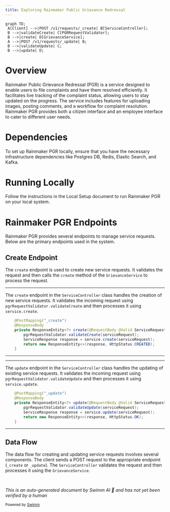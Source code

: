 ```yaml
---
title: Exploring Rainmaker Public Grievance Redressal
---
```

```mermaid
graph TD;
 A[Client] -->|POST /v1/requests/_create| B[ServiceController];
 B -->|validateCreate| C[PGRRequestValidator];
 B -->|create| D[GrievanceService];
 A -->|POST /v1/requests/_update| B;
 B -->|validateUpdate| C;
 B -->|update| D;
```

# Overview

Rainmaker Public Grievance Redressal (PGR) is a service designed to enable users to file complaints and have them resolved efficiently. It facilitates live tracking of the complaint status, allowing users to stay updated on the progress. The service includes features for uploading images, posting comments, and a workflow for complaint resolution. Rainmaker PGR provides both a citizen interface and an employee interface to cater to different user needs.

# Dependencies

To set up Rainmaker PGR locally, ensure that you have the necessary infrastructure dependencies like Postgres DB, Redis, Elastic Search, and Kafka.

# Running Locally

Follow the instructions in the Local Setup document to run Rainmaker PGR on your local system.

# Rainmaker PGR Endpoints

Rainmaker PGR provides several endpoints to manage service requests. Below are the primary endpoints used in the system.

## Create Endpoint

The <SwmToken path="municipal-services/rainmaker-pgr/src/main/java/org/egov/pgr/controller/ServiceController.java" pos="40:6:6" line-data="	private ResponseEntity&lt;?&gt; create(@RequestBody @Valid ServiceRequest serviceRequest) {">`create`</SwmToken> endpoint is used to create new service requests. It validates the request and then calls the <SwmToken path="municipal-services/rainmaker-pgr/src/main/java/org/egov/pgr/controller/ServiceController.java" pos="40:6:6" line-data="	private ResponseEntity&lt;?&gt; create(@RequestBody @Valid ServiceRequest serviceRequest) {">`create`</SwmToken> method of the <SwmToken path="municipal-services/rainmaker-pgr/src/main/java/org/egov/pgr/controller/ServiceController.java" pos="9:10:10" line-data="import org.egov.pgr.service.GrievanceService;">`GrievanceService`</SwmToken> to process the request.

<SwmSnippet path="/municipal-services/rainmaker-pgr/src/main/java/org/egov/pgr/controller/ServiceController.java" line="38">

---

The <SwmToken path="municipal-services/rainmaker-pgr/src/main/java/org/egov/pgr/controller/ServiceController.java" pos="40:6:6" line-data="	private ResponseEntity&lt;?&gt; create(@RequestBody @Valid ServiceRequest serviceRequest) {">`create`</SwmToken> endpoint in the <SwmToken path="municipal-services/rainmaker-pgr/src/main/java/org/egov/pgr/controller/ServiceController.java" pos="23:4:4" line-data="public class ServiceController {">`ServiceController`</SwmToken> class handles the creation of new service requests. It validates the incoming request using <SwmToken path="municipal-services/rainmaker-pgr/src/main/java/org/egov/pgr/controller/ServiceController.java" pos="41:1:3" line-data="		pgrRequestValidator.validateCreate(serviceRequest);">`pgrRequestValidator.validateCreate`</SwmToken> and then processes it using <SwmToken path="municipal-services/rainmaker-pgr/src/main/java/org/egov/pgr/controller/ServiceController.java" pos="42:7:9" line-data="		ServiceResponse response = service.create(serviceRequest);">`service.create`</SwmToken>.

```java
	@PostMapping("_create")
	@ResponseBody
	private ResponseEntity<?> create(@RequestBody @Valid ServiceRequest serviceRequest) {
		pgrRequestValidator.validateCreate(serviceRequest);
		ServiceResponse response = service.create(serviceRequest);
		return new ResponseEntity<>(response, HttpStatus.CREATED);
	}
```

---

</SwmSnippet>

<SwmSnippet path="/municipal-services/rainmaker-pgr/src/main/java/org/egov/pgr/controller/ServiceController.java" line="52">

---

The <SwmToken path="municipal-services/rainmaker-pgr/src/main/java/org/egov/pgr/controller/ServiceController.java" pos="54:6:6" line-data="	private ResponseEntity&lt;?&gt; update(@RequestBody @Valid ServiceRequest serviceRequest) {">`update`</SwmToken> endpoint in the <SwmToken path="municipal-services/rainmaker-pgr/src/main/java/org/egov/pgr/controller/ServiceController.java" pos="23:4:4" line-data="public class ServiceController {">`ServiceController`</SwmToken> class handles the updating of existing service requests. It validates the incoming request using <SwmToken path="municipal-services/rainmaker-pgr/src/main/java/org/egov/pgr/controller/ServiceController.java" pos="55:1:3" line-data="		pgrRequestValidator.validateUpdate(serviceRequest);">`pgrRequestValidator.validateUpdate`</SwmToken> and then processes it using <SwmToken path="municipal-services/rainmaker-pgr/src/main/java/org/egov/pgr/controller/ServiceController.java" pos="56:7:9" line-data="		ServiceResponse response = service.update(serviceRequest);">`service.update`</SwmToken>.

```java
	@PostMapping("_update")
	@ResponseBody
	private ResponseEntity<?> update(@RequestBody @Valid ServiceRequest serviceRequest) {
		pgrRequestValidator.validateUpdate(serviceRequest);
		ServiceResponse response = service.update(serviceRequest);
		return new ResponseEntity<>(response, HttpStatus.OK);
	}
```

---

</SwmSnippet>

## Data Flow

The data flow for creating and updating service requests involves several components. The client sends a POST request to the appropriate endpoint (<SwmToken path="municipal-services/rainmaker-pgr/src/main/java/org/egov/pgr/controller/ServiceController.java" pos="38:5:5" line-data="	@PostMapping(&quot;_create&quot;)">`_create`</SwmToken> or <SwmToken path="municipal-services/rainmaker-pgr/src/main/java/org/egov/pgr/controller/ServiceController.java" pos="52:5:5" line-data="	@PostMapping(&quot;_update&quot;)">`_update`</SwmToken>). The <SwmToken path="municipal-services/rainmaker-pgr/src/main/java/org/egov/pgr/controller/ServiceController.java" pos="23:4:4" line-data="public class ServiceController {">`ServiceController`</SwmToken> validates the request and then processes it using the <SwmToken path="municipal-services/rainmaker-pgr/src/main/java/org/egov/pgr/controller/ServiceController.java" pos="9:10:10" line-data="import org.egov.pgr.service.GrievanceService;">`GrievanceService`</SwmToken>.

&nbsp;

*This is an auto-generated document by Swimm AI 🌊 and has not yet been verified by a human*

<SwmMeta version="3.0.0" repo-id="Z2l0aHViJTNBJTNBRElHSVQtT1NTJTNBJTNBU3dpbW0tRGVtbw==" repo-name="DIGIT-OSS" doc-type="overview"><sup>Powered by [Swimm](/)</sup></SwmMeta>
